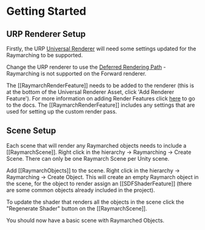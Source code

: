 # Getting Started
## URP Renderer Setup
Firstly, the URP [Universal Renderer](https://docs.unity3d.com/Packages/com.unity.render-pipelines.universal@12.0/manual/urp-universal-renderer.html) will need some settings updated for the Raymarching to be supported. 

Change the URP renderer to use the [Deferred Rendering Path](https://docs.unity3d.com/Packages/com.unity.render-pipelines.universal@12.0/manual/rendering/deferred-rendering-path.html) - Raymarching is not supported on the Forward renderer. 

The [[RaymarchRenderFeature]] needs to be added to the renderer (this is at the bottom of the Universal Renderer Asset, click 'Add Renderer Feature'). For more information on adding Render Features click [here](https://docs.unity3d.com/Packages/com.unity.render-pipelines.universal@12.0/manual/urp-renderer-feature-how-to-add.html) to go to the docs. The  [[RaymarchRenderFeature]] includes any settings that are used for setting up the custom render pass.

## Scene Setup
Each scene that will render any Raymarched objects needs to include a [[RaymarchScene]]. Right click in the hierarchy -> Raymarching -> Create Scene. There can only be one Raymarch Scene per Unity scene.

Add [[RaymarchObjects]] to the scene. Right click in the hierarchy -> Raymarching -> Create Object. This will create an empty Raymarch object in the scene, for the object to render assign an [[SDFShaderFeature]] (there are some common objects already included in the project).

To update the shader that renders all the objects in the scene click the "Regenerate Shader" button on the [[RaymarchScene]].

You should now have a basic scene with Raymarched Objects.